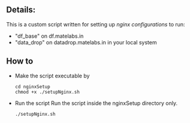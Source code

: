 ## Details:

This is a custom script written for setting up
*nginx configurations* to run:
- "df_base" on df.matelabs.in
- "data_drop" on datadrop.matelabs.in
in your local system


## How to

- Make the script executable by
    ```
    cd nginxSetup
    chmod +x ./setupNginx.sh
    ```

- Run the script
    Run the script inside the nginxSetup directory only.
    ```
    ./setupNginx.sh
    ```

